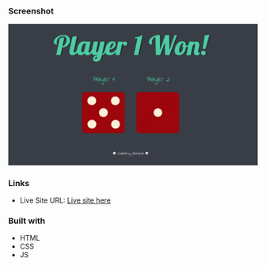 ### Screenshot

![screenshot](./screenshot.png)


### Links

- Live Site URL: [Live site here](https://dicee-game-zeta-lilac.vercel.app/)


### Built with

- HTML
- CSS
- JS